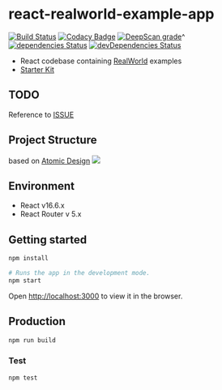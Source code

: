 # react-realworld-example-app

[![Build Status](https://travis-ci.com/gloriaJun/react-realworld-example-app.svg?branch=master)](https://travis-ci.com/gloriaJun/react-realworld-example-app)
[![Codacy Badge](https://api.codacy.com/project/badge/Grade/2d970871616644ca9c15b101db9bb1aa)](https://www.codacy.com/app/pureainu/react-realworld-example-app?utm_source=github.com&amp;utm_medium=referral&amp;utm_content=gloriaJun/react-realworld-example-app&amp;utm_campaign=Badge_Grade)
[![DeepScan grade](https://deepscan.io/api/teams/4378/projects/6117/branches/49313/badge/grade.svg)](https://deepscan.io/dashboard#view=project&tid=4378&pid=6117&bid=49313)^
[![dependencies Status](https://david-dm.org/gloriaJun/react-realworld-example-app/status.svg)](https://david-dm.org/gloriaJun/react-realworld-example-app)
[![devDependencies Status](https://david-dm.org/gloriaJun/react-realworld-example-app/dev-status.svg)](https://david-dm.org/gloriaJun/react-realworld-example-app?type=dev)

- React codebase containing [RealWorld](https://github.com/gothinkster/realworld) examples
- [Starter Kit](https://github.com/gothinkster/realworld-starter-kit)

## TODO

Reference to [ISSUE](https://github.com/gloriaJun/react-realworld-example-app/issues)

## Project Structure

based on [Atomic Design](http://bradfrost.com/blog/post/atomic-web-design/)
![](https://cdn-images-1.medium.com/max/1600/1*m2fb_YCpY3WUJxKNUjLPdA.png)

## Environment

- React v16.6.x
- React Router v 5.x

## Getting started

```bash
npm install

# Runs the app in the development mode.
npm start
```
Open [http://localhost:3000](http://localhost:3000) to view it in the browser.

## Production

```bash
npm run build
```

### Test

```bash
npm test
```